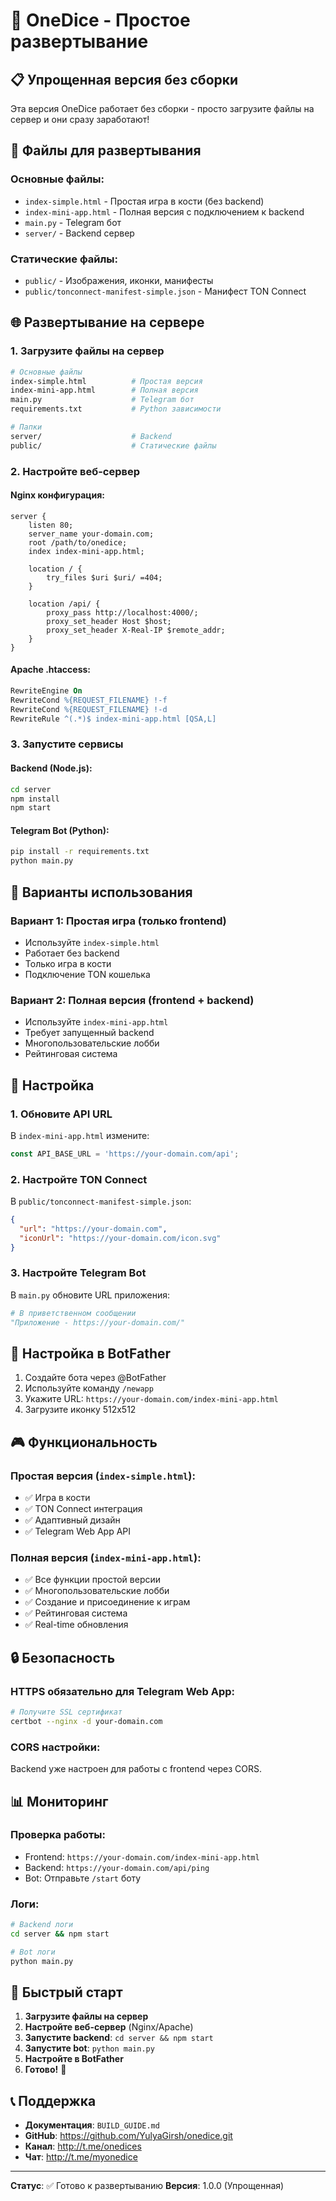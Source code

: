 # 🚀 OneDice - Простое развертывание

## 📋 Упрощенная версия без сборки

Эта версия OneDice работает без сборки - просто загрузите файлы на сервер и они сразу заработают!

## 📁 Файлы для развертывания

### Основные файлы:
- `index-simple.html` - Простая игра в кости (без backend)
- `index-mini-app.html` - Полная версия с подключением к backend
- `main.py` - Telegram бот
- `server/` - Backend сервер

### Статические файлы:
- `public/` - Изображения, иконки, манифесты
- `public/tonconnect-manifest-simple.json` - Манифест TON Connect

## 🌐 Развертывание на сервере

### 1. Загрузите файлы на сервер

```bash
# Основные файлы
index-simple.html          # Простая версия
index-mini-app.html        # Полная версия
main.py                    # Telegram бот
requirements.txt           # Python зависимости

# Папки
server/                    # Backend
public/                    # Статические файлы
```

### 2. Настройте веб-сервер

#### Nginx конфигурация:
```nginx
server {
    listen 80;
    server_name your-domain.com;
    root /path/to/onedice;
    index index-mini-app.html;
    
    location / {
        try_files $uri $uri/ =404;
    }
    
    location /api/ {
        proxy_pass http://localhost:4000/;
        proxy_set_header Host $host;
        proxy_set_header X-Real-IP $remote_addr;
    }
}
```

#### Apache .htaccess:
```apache
RewriteEngine On
RewriteCond %{REQUEST_FILENAME} !-f
RewriteCond %{REQUEST_FILENAME} !-d
RewriteRule ^(.*)$ index-mini-app.html [QSA,L]
```

### 3. Запустите сервисы

#### Backend (Node.js):
```bash
cd server
npm install
npm start
```

#### Telegram Bot (Python):
```bash
pip install -r requirements.txt
python main.py
```

## 🎯 Варианты использования

### Вариант 1: Простая игра (только frontend)
- Используйте `index-simple.html`
- Работает без backend
- Только игра в кости
- Подключение TON кошелька

### Вариант 2: Полная версия (frontend + backend)
- Используйте `index-mini-app.html`
- Требует запущенный backend
- Многопользовательские лобби
- Рейтинговая система

## 🔧 Настройка

### 1. Обновите API URL
В `index-mini-app.html` измените:
```javascript
const API_BASE_URL = 'https://your-domain.com/api';
```

### 2. Настройте TON Connect
В `public/tonconnect-manifest-simple.json`:
```json
{
  "url": "https://your-domain.com",
  "iconUrl": "https://your-domain.com/icon.svg"
}
```

### 3. Настройте Telegram Bot
В `main.py` обновите URL приложения:
```python
# В приветственном сообщении
"Приложение - https://your-domain.com/"
```

## 📱 Настройка в BotFather

1. Создайте бота через @BotFather
2. Используйте команду `/newapp`
3. Укажите URL: `https://your-domain.com/index-mini-app.html`
4. Загрузите иконку 512x512

## 🎮 Функциональность

### Простая версия (`index-simple.html`):
- ✅ Игра в кости
- ✅ TON Connect интеграция
- ✅ Адаптивный дизайн
- ✅ Telegram Web App API

### Полная версия (`index-mini-app.html`):
- ✅ Все функции простой версии
- ✅ Многопользовательские лобби
- ✅ Создание и присоединение к играм
- ✅ Рейтинговая система
- ✅ Real-time обновления

## 🔒 Безопасность

### HTTPS обязательно для Telegram Web App:
```bash
# Получите SSL сертификат
certbot --nginx -d your-domain.com
```

### CORS настройки:
Backend уже настроен для работы с frontend через CORS.

## 📊 Мониторинг

### Проверка работы:
- Frontend: `https://your-domain.com/index-mini-app.html`
- Backend: `https://your-domain.com/api/ping`
- Bot: Отправьте `/start` боту

### Логи:
```bash
# Backend логи
cd server && npm start

# Bot логи
python main.py
```

## 🚀 Быстрый старт

1. **Загрузите файлы на сервер**
2. **Настройте веб-сервер** (Nginx/Apache)
3. **Запустите backend**: `cd server && npm start`
4. **Запустите bot**: `python main.py`
5. **Настройте в BotFather**
6. **Готово!** 🎉

## 📞 Поддержка

- **Документация**: `BUILD_GUIDE.md`
- **GitHub**: https://github.com/YulyaGirsh/onedice.git
- **Канал**: http://t.me/onedices
- **Чат**: http://t.me/myonedice

---

**Статус**: ✅ Готово к развертыванию
**Версия**: 1.0.0 (Упрощенная)
